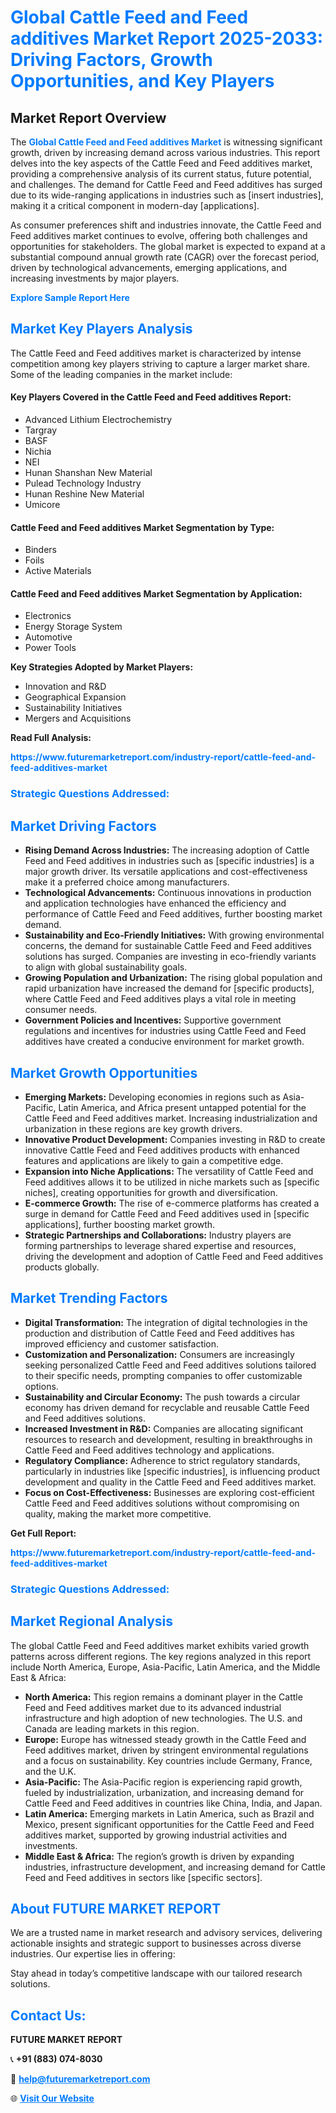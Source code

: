 <h1 style="color: #007BFF;">Global Cattle Feed and Feed additives Market Report 2025-2033: Driving Factors, Growth Opportunities, and Key Players</h1>

<section id="overview">
<h2>Market Report Overview</h2>
<p>The <a href="https://www.futuremarketreport.com/industry-report/cattle-feed-and-feed-additives-market" style="color: #007BFF; text-decoration: none;"><strong>Global Cattle Feed and Feed additives Market</strong></a> is witnessing significant growth, driven by increasing demand across various industries. This report delves into the key aspects of the Cattle Feed and Feed additives market, providing a comprehensive analysis of its current status, future potential, and challenges. The demand for Cattle Feed and Feed additives has surged due to its wide-ranging applications in industries such as [insert industries], making it a critical component in modern-day [applications].</p>
<p>As consumer preferences shift and industries innovate, the Cattle Feed and Feed additives market continues to evolve, offering both challenges and opportunities for stakeholders. The global market is expected to expand at a substantial compound annual growth rate (CAGR) over the forecast period, driven by technological advancements, emerging applications, and increasing investments by major players.</p>
</section>

<section id="overview">
<p><a href="https://www.futuremarketreport.com/request-sample/reportId=34115" style="color: #007BFF; text-decoration: none;"><strong>Explore Sample Report Here</strong></a></p>
</section>

<section id="key-players">
<h2 style="color: #007BFF;">Market Key Players Analysis</h2>
<p>The Cattle Feed and Feed additives market is characterized by intense competition among key players striving to capture a larger market share. Some of the leading companies in the market include:</p>
<h4>Key Players Covered in the Cattle Feed and Feed additives Report:</h4>
<ul><li>Advanced Lithium Electrochemistry</li><li>Targray</li><li>BASF</li><li>Nichia</li><li>NEI</li><li>Hunan Shanshan New Material</li><li>Pulead Technology Industry</li><li>Hunan Reshine New Material</li><li>Umicore</li></ul>
<h4>Cattle Feed and Feed additives Market Segmentation by Type:</h4>
<ul><li>Binders</li><li>Foils</li><li>Active Materials</li></ul>

<h4>Cattle Feed and Feed additives Market Segmentation by Application:</h4>
<ul><li>Electronics</li><li>Energy Storage System</li><li>Automotive</li><li>Power Tools</li></ul>
<p><strong>Key Strategies Adopted by Market Players:</strong></p>
<ul>
<li>Innovation and R&D</li>
<li>Geographical Expansion</li>
<li>Sustainability Initiatives</li>
<li>Mergers and Acquisitions</li>
</ul>
</section>

<section>
<p><strong>Read Full Analysis: </strong></p><a href="https://www.futuremarketreport.com/industry-report/cattle-feed-and-feed-additives-market" style="color: #007BFF; text-decoration: none;"><strong>https://www.futuremarketreport.com/industry-report/cattle-feed-and-feed-additives-market</strong></a>
<h3 style="color: #007BFF;">Strategic Questions Addressed:</h3>
</section>

<section id="driving-factors">
<h2 style="color: #007BFF;">Market Driving Factors</h2>
<ul>
<li><strong>Rising Demand Across Industries:</strong> The increasing adoption of Cattle Feed and Feed additives in industries such as [specific industries] is a major growth driver. Its versatile applications and cost-effectiveness make it a preferred choice among manufacturers.</li>
<li><strong>Technological Advancements:</strong> Continuous innovations in production and application technologies have enhanced the efficiency and performance of Cattle Feed and Feed additives, further boosting market demand.</li>
<li><strong>Sustainability and Eco-Friendly Initiatives:</strong> With growing environmental concerns, the demand for sustainable Cattle Feed and Feed additives solutions has surged. Companies are investing in eco-friendly variants to align with global sustainability goals.</li>
<li><strong>Growing Population and Urbanization:</strong> The rising global population and rapid urbanization have increased the demand for [specific products], where Cattle Feed and Feed additives plays a vital role in meeting consumer needs.</li>
<li><strong>Government Policies and Incentives:</strong> Supportive government regulations and incentives for industries using Cattle Feed and Feed additives have created a conducive environment for market growth.</li>
</ul>
</section>

<section id="growth-opportunities">
<h2 style="color: #007BFF;">Market Growth Opportunities</h2>
<ul>
<li><strong>Emerging Markets:</strong> Developing economies in regions such as Asia-Pacific, Latin America, and Africa present untapped potential for the Cattle Feed and Feed additives market. Increasing industrialization and urbanization in these regions are key growth drivers.</li>
<li><strong>Innovative Product Development:</strong> Companies investing in R&D to create innovative Cattle Feed and Feed additives products with enhanced features and applications are likely to gain a competitive edge.</li>
<li><strong>Expansion into Niche Applications:</strong> The versatility of Cattle Feed and Feed additives allows it to be utilized in niche markets such as [specific niches], creating opportunities for growth and diversification.</li>
<li><strong>E-commerce Growth:</strong> The rise of e-commerce platforms has created a surge in demand for Cattle Feed and Feed additives used in [specific applications], further boosting market growth.</li>
<li><strong>Strategic Partnerships and Collaborations:</strong> Industry players are forming partnerships to leverage shared expertise and resources, driving the development and adoption of Cattle Feed and Feed additives products globally.</li>
</ul>
</section>

<section id="trending-factors">
<h2 style="color: #007BFF;">Market Trending Factors</h2>
<ul>
<li><strong>Digital Transformation:</strong> The integration of digital technologies in the production and distribution of Cattle Feed and Feed additives has improved efficiency and customer satisfaction.</li>
<li><strong>Customization and Personalization:</strong> Consumers are increasingly seeking personalized Cattle Feed and Feed additives solutions tailored to their specific needs, prompting companies to offer customizable options.</li>
<li><strong>Sustainability and Circular Economy:</strong> The push towards a circular economy has driven demand for recyclable and reusable Cattle Feed and Feed additives solutions.</li>
<li><strong>Increased Investment in R&D:</strong> Companies are allocating significant resources to research and development, resulting in breakthroughs in Cattle Feed and Feed additives technology and applications.</li>
<li><strong>Regulatory Compliance:</strong> Adherence to strict regulatory standards, particularly in industries like [specific industries], is influencing product development and quality in the Cattle Feed and Feed additives market.</li>
<li><strong>Focus on Cost-Effectiveness:</strong> Businesses are exploring cost-efficient Cattle Feed and Feed additives solutions without compromising on quality, making the market more competitive.</li>
</ul>
</section>

<section>
<p><strong>Get Full Report: </strong></p><a href="https://www.futuremarketreport.com/industry-report/cattle-feed-and-feed-additives-market" style="color: #007BFF; text-decoration: none;"><strong>https://www.futuremarketreport.com/industry-report/cattle-feed-and-feed-additives-market</strong></a>
<h3 style="color: #007BFF;">Strategic Questions Addressed:</h3>
</section>


<section id="regional-analysis">
<h2 style="color: #007BFF;">Market Regional Analysis</h2>
<p>The global Cattle Feed and Feed additives market exhibits varied growth patterns across different regions. The key regions analyzed in this report include North America, Europe, Asia-Pacific, Latin America, and the Middle East & Africa:</p>
<ul>
<li><strong>North America:</strong> This region remains a dominant player in the Cattle Feed and Feed additives market due to its advanced industrial infrastructure and high adoption of new technologies. The U.S. and Canada are leading markets in this region.</li>
<li><strong>Europe:</strong> Europe has witnessed steady growth in the Cattle Feed and Feed additives market, driven by stringent environmental regulations and a focus on sustainability. Key countries include Germany, France, and the U.K.</li>
<li><strong>Asia-Pacific:</strong> The Asia-Pacific region is experiencing rapid growth, fueled by industrialization, urbanization, and increasing demand for Cattle Feed and Feed additives in countries like China, India, and Japan.</li>
<li><strong>Latin America:</strong> Emerging markets in Latin America, such as Brazil and Mexico, present significant opportunities for the Cattle Feed and Feed additives market, supported by growing industrial activities and investments.</li>
<li><strong>Middle East & Africa:</strong> The region’s growth is driven by expanding industries, infrastructure development, and increasing demand for Cattle Feed and Feed additives in sectors like [specific sectors].</li>
</ul>
</section>

<footer>
<h2 style="color: #007BFF;">About FUTURE MARKET REPORT</h2>
<p>We are a trusted name in market research and advisory services, delivering actionable insights and strategic support to businesses across diverse industries. Our expertise lies in offering:</p>

<p>Stay ahead in today’s competitive landscape with our tailored research solutions.</p>

<h2 style="color: #007BFF;">Contact Us:</h2>
<p><strong>FUTURE MARKET REPORT</strong></p>
<p>📞 <strong>+91 (883) 074-8030</strong></p>
<p>📧 <strong><a href="mailto:help@futuremarketreport.com" style="color: #007BFF;">help@futuremarketreport.com</a></strong></p>
<p>🌐 <strong><a href="https://www.futuremarketreport.com/" style="color: #007BFF;">Visit Our Website</a></strong></p>
</footer>